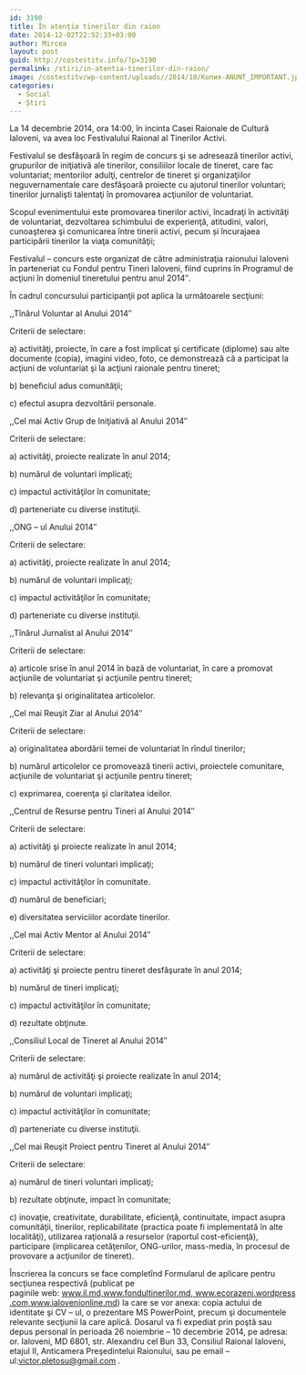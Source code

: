 ```yaml
---
id: 3190
title: În atenția tinerilor din raion
date: 2014-12-02T22:52:33+03:00
author: Mircea
layout: post
guid: http://costestitv.info/?p=3190
permalink: /stiri/in-atentia-tinerilor-din-raion/
image: /costestitv/wp-content/uploads//2014/10/Копия-ANUNT_IMPORTANT.jpg
categories:
  - Social
  - Știri
---
```

La 14 decembrie 2014, ora 14:00, în incinta Casei Raionale de Cultură Ialoveni, va avea loc Festivalului Raional al Tinerilor Activi.<!--more-->

Festivalul se desfăşoară în regim de concurs şi se adresează tinerilor activi, grupurilor de iniţiativă ale tinerilor, consiliilor locale de tineret, care fac voluntariat; mentorilor adulţi, centrelor de tineret şi organizaţiilor neguvernamentale care desfăşoară proiecte cu ajutorul tinerilor voluntari; tinerilor jurnalişti talentaţi în promovarea acţiunilor de voluntariat.

Scopul evenimentului este promovarea tinerilor activi, încadraţi în activităţi de voluntariat, dezvoltarea schimbului de experienţă, atitudini, valori, cunoaşterea şi comunicarea între tinerii activi, pecum și încurajaea participării tinerilor la viaţa comunităţii;

Festivalul – concurs este organizat de către administraţia raionului Ialoveni în parteneriat cu Fondul pentru Tineri Ialoveni, fiind cuprins în Programul de acţiuni în domeniul tineretului pentru anul 2014&#8243;.

În cadrul concursului participanţii pot aplica la următoarele secţiuni:

,,Tînărul Voluntar al Anului 2014&#8243;

Criterii de selectare:

a) activităţi, proiecte, în care a fost implicat şi certificate (diplome) sau alte documente (copia), imagini video, foto, ce demonstrează că a participat la acţiuni de voluntariat şi la acţiuni raionale pentru tineret;

b) beneficiul adus comunităţii;

c) efectul asupra dezvoltării personale.

,,Cel mai Activ Grup de Iniţiativă al Anului 2014&#8243;

Criterii de selectare:

a) activităţi, proiecte realizate în anul 2014;

b) numărul de voluntari implicaţi;

c) impactul activităţilor în comunitate;

d) parteneriate cu diverse instituţii.

,,ONG – ul Anului 2014&#8243;

Criterii de selectare:

a) activităţi, proiecte realizate în anul 2014;

b) numărul de voluntari implicaţi;

c) impactul activităţilor în comunitate;

d) parteneriate cu diverse instituţii.

,,Tînărul Jurnalist al Anului 2014&#8243;

Criterii de selectare:

a) articole srise în anul 2014 în bază de voluntariat, în care a promovat acţiunile de voluntariat şi acţiunile pentru tineret;

b) relevanţa şi originalitatea articolelor.

,,Cel mai Reuşit Ziar al Anului 2014&#8243;

Criterii de selectare:

a) originalitatea abordării temei de voluntariat în rîndul tinerilor;

b) numărul articolelor ce promovează tinerii activi, proiectele comunitare, acţiunile de voluntariat şi acţiunile pentru tineret;

c) exprimarea, coerenţa şi claritatea ideilor.

,,Centrul de Resurse pentru Tineri al Anului 2014&#8243;

Criterii de selectare:

a) activităţi şi proiecte realizate în anul 2014;

b) numărul de tineri voluntari implicaţi;

c) impactul activităţilor în comunitate.

d) numărul de beneficiari;

e) diversitatea serviciilor acordate tinerilor.

,,Cel mai Activ Mentor al Anului 2014&#8243;

Criterii de selectare:

a) activităţi şi proiecte pentru tineret desfăşurate în anul 2014;

b) numărul de tineri implicaţi;

c) impactul activităţilor în comunitate;

d) rezultate obţinute.

,,Consiliul Local de Tineret al Anului 2014&#8243;

Criterii de selectare:

a) numărul de activităţi şi proiecte realizate în anul 2014;

b) numărul de voluntari implicaţi;

c) impactul activităţilor în comunitate;

d) parteneriate cu diverse instituţii.

,,Cel mai Reuşit Proiect pentru Tineret al Anului 2014&#8243;

Criterii de selectare:

a) numărul de tineri voluntari implicaţi;

b) rezultate obţinute, impact în comunitate;

c) inovaţie, creativitate, durabilitate, eficienţă, continuitate, impact asupra comunităţii, tinerilor, replicabilitate (practica poate fi implementată în alte localităţi), utilizarea raţională a resurselor (raportul cost-eficienţă), participare (implicarea cetăţenilor, ONG-urilor, mass-media, în procesul de provovare a acţiunilor de tineret).

Înscrierea la concurs se face completînd Formularul de aplicare pentru secţiunea respectivă (publicat pe paginile web: www.il.md,www.fondultinerilor.md, www.ecorazeni.wordpress.com,www.ialovenionline.md) la care se vor anexa: copia actului de identitate şi CV – ul, o prezentare MS PowerPoint, precum şi documentele relevante secţiunii la care aplică. Dosarul va fi expediat prin poştă sau depus personal în perioada 26 noiembrie – 10 decembrie 2014, pe adresa: or. Ialoveni, MD 6801, str. Alexandru cel Bun 33, Consiliul Raional Ialoveni, etajul II, Anticamera Preşedintelui Raionului, sau pe email – ul:<victor.pletosu@gmail.com> .

&nbsp;
